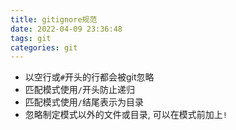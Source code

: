 ```yaml
---
title: gitignore规范
date: 2022-04-09 23:36:48
tags: git
categories: git
---
```

- 以空行或`#`开头的行都会被git忽略
- 匹配模式使用`/`开头防止递归
- 匹配模式使用`/`结尾表示为目录
- 忽略制定模式以外的文件或目录, 可以在模式前加上`!`


